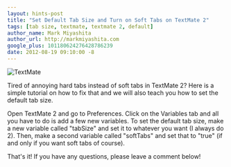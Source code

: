 ```yaml
---
layout: hints-post
title: "Set Default Tab Size and Turn on Soft Tabs on TextMate 2"
tags: [tab size, textmate, textmate 2, default]
author_name: Mark Miyashita
author_url: http://markmiyashita.com
google_plus: 101180624276428786239
date: 2012-08-19 09:10:00 -8
---
```


<img class="clear blog-image-border" src="{{site.url}}/images/TextMate.png" title="TextMate">

Tired of annoying hard tabs instead of soft tabs in TextMate 2? Here is a simple tutorial on how to fix that and we will also teach you how to set the default tab size.

Open TextMate 2 and go to Preferences. Click on the Variables tab and all you have to do is add a few new variables. To set the default tab size, make a new variable called "tabSize" and set it to whatever you want (I always do 2). Then, make a second variable called "softTabs" and set that to "true" (if and only if you want soft tabs of course).

That's it! If you have any questions, please leave a comment below!